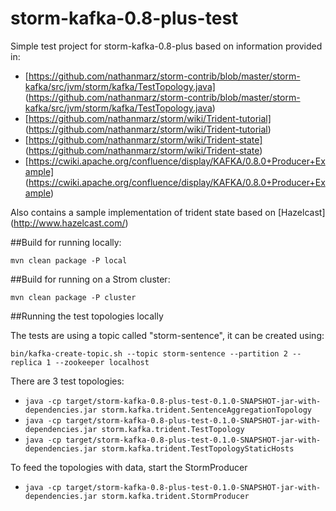 storm-kafka-0.8-plus-test
=========================

Simple test project for storm-kafka-0.8-plus based on information provided in:

- [https://github.com/nathanmarz/storm-contrib/blob/master/storm-kafka/src/jvm/storm/kafka/TestTopology.java] (https://github.com/nathanmarz/storm-contrib/blob/master/storm-kafka/src/jvm/storm/kafka/TestTopology.java)
- [https://github.com/nathanmarz/storm/wiki/Trident-tutorial] (https://github.com/nathanmarz/storm/wiki/Trident-tutorial)
- [https://github.com/nathanmarz/storm/wiki/Trident-state] (https://github.com/nathanmarz/storm/wiki/Trident-state)
- [https://cwiki.apache.org/confluence/display/KAFKA/0.8.0+Producer+Example] (https://cwiki.apache.org/confluence/display/KAFKA/0.8.0+Producer+Example)

Also contains a sample implementation of trident state based on [Hazelcast] (http://www.hazelcast.com/)


##Build for running locally:

```mvn clean package -P local```

##Build for running on a Strom cluster:

```mvn clean package -P cluster```

##Running the test topologies locally

The tests are using a topic called "storm-sentence", it can be created using:

```bin/kafka-create-topic.sh --topic storm-sentence --partition 2 --replica 1 --zookeeper localhost```

There are 3 test topologies:

- ```java -cp target/storm-kafka-0.8-plus-test-0.1.0-SNAPSHOT-jar-with-dependencies.jar storm.kafka.trident.SentenceAggregationTopology```
- ```java -cp target/storm-kafka-0.8-plus-test-0.1.0-SNAPSHOT-jar-with-dependencies.jar storm.kafka.trident.TestTopology```
- ```java -cp target/storm-kafka-0.8-plus-test-0.1.0-SNAPSHOT-jar-with-dependencies.jar storm.kafka.trident.TestTopologyStaticHosts```

To feed the topologies with data, start the StormProducer

- ```java -cp target/storm-kafka-0.8-plus-test-0.1.0-SNAPSHOT-jar-with-dependencies.jar storm.kafka.trident.StormProducer```